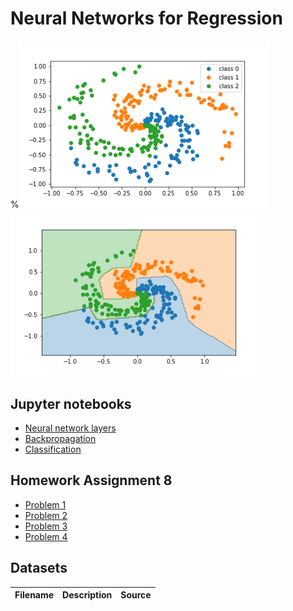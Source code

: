 # Neural Networks for Regression

%<img src="spirals.png"  width = "400"> <img src="spirals-regions.png"  width = "400">

## Jupyter notebooks
- [Neural network layers](https://nbviewer.org/github/um-perez-alvaro/Data-Science-Theory/blob/master/Jupyter%20Notebooks/Neural%20Nets/notebooks/Neural%20Network%20Layers.ipynb)
- [Backpropagation](https://nbviewer.org/github/um-perez-alvaro/Data-Science-Theory/blob/master/Jupyter%20Notebooks/Neural%20Nets/notebooks/Backpropagation.ipynb)
- [Classification](https://nbviewer.org/github/um-perez-alvaro/Data-Science-Theory/blob/master/Jupyter%20Notebooks/Neural%20Nets/notebooks/Neural%20networks%20for%20classification.ipynb)

## Homework Assignment 8 
- [Problem 1](https://nbviewer.org/github/um-perez-alvaro/Data-Science-Theory/blob/master/Jupyter%20Notebooks/Neural%20Nets/homework/Problem%201.ipynb)
- [Problem 2](https://nbviewer.org/github/um-perez-alvaro/Data-Science-Theory/blob/master/Jupyter%20Notebooks/Neural%20Nets/homework/Problem%202.ipynb)
- [Problem 3](https://nbviewer.org/github/um-perez-alvaro/Data-Science-Theory/blob/master/Jupyter%20Notebooks/Neural%20Nets/homework/Problem%203.ipynb)
- [Problem 4](https://nbviewer.org/github/um-perez-alvaro/Data-Science-Theory/blob/master/Jupyter%20Notebooks/Neural%20Nets/homework/Problem%204.ipynb)

## Datasets
Filename | Description |  Source
--- | --- |  --- 
